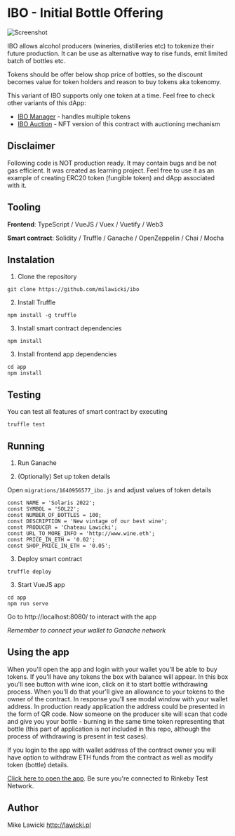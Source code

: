 # IBO - Initial Bottle Offering

![Screenshot](https://user-images.githubusercontent.com/30719996/151841404-0f9838ec-762b-4512-ab18-859d41a7ef44.png)


IBO allows alcohol producers (wineries, distilleries etc) to tokenize their future production. It can be use as alternative way to rise funds, emit limited batch of bottles etc.

Tokens should be offer below shop price of bottles, so the discount becomes value for token holders and reason to buy tokens aka tokenomy.

This variant of IBO supports only one token at a time. Feel free to check other variants of this dApp:

* [IBO Manager](https://github.com/milawicki/ibo-manager) - handles multiple tokens
* [IBO Auction](https://github.com/milawicki/ibo-nft-auction) - NFT version of this contract with auctioning mechanism

## Disclaimer

Following code is NOT production ready. It may contain bugs and be not gas efficient. It was created as learning project. Feel free to use it as an example of creating ERC20 token (fungible token) and dApp associated with it.


## Tooling
**Frontend**: TypeScript / VueJS / Vuex / Vuetify / Web3

**Smart contract**: Solidity / Truffle / Ganache / OpenZeppelin / Chai / Mocha

## Instalation

1. Clone the repository

```
git clone https://github.com/milawicki/ibo
```

2. Install Truffle
```
npm install -g truffle
```

3. Install smart contract dependencies
```
npm install
```

3. Install frontend app dependencies
```
cd app
npm install
```

## Testing
You can test all features of smart contract by executing
```
truffle test
```

## Running

1. Run Ganache

2. (Optionally) Set up token details

Open `migrations/1640956577_ibo.js` and adjust values of token details
```
const NAME = 'Solaris 2022';
const SYMBOL = 'SOL22';
const NUMBER_OF_BOTTLES = 100;
const DESCRIPTION = 'New vintage of our best wine';
const PRODUCER = 'Chateau Lawicki';
const URL_TO_MORE_INFO = 'http://www.wine.eth';
const PRICE_IN_ETH = '0.02';
const SHOP_PRICE_IN_ETH = '0.05';
```

3. Deploy smart contract
```
truffle deploy
```

3. Start VueJS app
```
cd app
npm run serve
```

Go to http://localhost:8080/ to interact with the app

*Remember to connect your wallet to Ganache network*

## Using the app

When you'll open the app and login with your wallet you'll be able to buy tokens. If you'll have any tokens the box with balance will appear. In this box you'll see button with wine icon, click on it to start bottle withdrawing process. When you'll do that your'll give an allowance to your tokens to the owner of the contract. In response you'll see modal window with your wallet address. In production ready application the address could be presented in the form of QR code. Now someone on the producer site will scan that code and give you your bottle - burning in the same time token representing that bottle (this part of application is not included in this repo, although the process of withdrawing is present in test cases).

If you login to the app with wallet address of the contract owner you will have option to withdraw ETH funds from the contract as well as modify token (bottle) details.


[Click here to open the app](https://milawicki.github.io/ibo/index.html). Be sure you're connected to Rinkeby Test Network.

## Author
Mike Lawicki http://lawicki.pl
